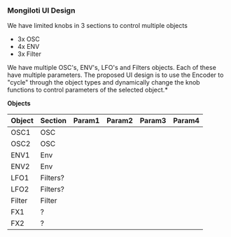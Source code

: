 ### Mongiloti UI Design

We have limited knobs in 3 sections to control multiple objects

* 3x OSC
* 4x ENV
* 3x Filter

We have multiple OSC's, ENV's, LFO's and Filters objects. Each of these have
multiple parameters. The proposed UI design is to use the Encoder to "cycle"
through the object types and dynamically change the knob functions to control
parameters of the selected object.*

**Objects**

Object  | Section  | Param1| Param2| Param3| Param4
--|---|--|--|--|--|
OSC1|OSC   |  |||
OSC2  |OSC   ||||
ENV1|Env||||
ENV2|Env||||
LFO1| Filters?||||
LFO2| Filters?||||
Filter| Filter||||
FX1| ?||||
FX2| ?||||
